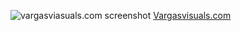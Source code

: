 ![vargasviasuals.com screenshot](https://image.ibb.co/jpy8Ob/vargasvisuals_com.png"VargasVisuals.com")
[Vargasvisuals.com](https:/vargasvisuals.com)